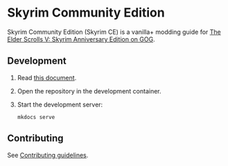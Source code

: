 # Skyrim Community Edition

Skyrim Community Edition (Skyrim CE) is a vanilla+ modding guide for [The Elder Scrolls V: Skyrim Anniversary Edition on GOG](https://www.gog.com/en/game/the_elder_scrolls_v_skyrim_anniversary_edition).

## Development

1. Read [this document]().

1. Open the repository in the development container.

1. Start the development server:

    ```console
    mkdocs serve
    ```

## Contributing

See [Contributing guidelines](CONTRIBUTING.md).
